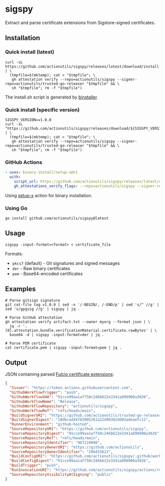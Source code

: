 # sigspy

Extract and parse certificate extensions from Sigstore-signed certificates.

## Installation

### Quick install (latest)

```shell
curl -sL https://github.com/actionutils/sigspy/releases/latest/download/install.sh | \
  (tmpfile=$(mktemp); cat > "$tmpfile"; \
   gh attestation verify --repo=actionutils/sigspy --signer-repo=actionutils/trusted-go-releaser "$tmpfile" && \
   sh "$tmpfile"; rm -f "$tmpfile")
```

The install.sh script is generated by [binstaller](https://github.com/binary-install/binstaller).

### Quick install (specific version)

```shell
SIGSPY_VERSION=v1.0.0
curl -sL "https://github.com/actionutils/sigspy/releases/download/${SIGSPY_VERSION}/install.sh" | \
  (tmpfile=$(mktemp); cat > "$tmpfile"; \
   gh attestation verify --repo=actionutils/sigspy --signer-repo=actionutils/trusted-go-releaser "$tmpfile" && \
   sh "$tmpfile"; rm -f "$tmpfile")
```

### GitHub Actions

```yaml
- uses: binary-install/setup-x@v1
  with:
    script_url: https://github.com/actionutils/sigspy/releases/latest/download/install.sh
    gh_attestations_verify_flags: --repo=actionutils/sigspy --signer-repo=actionutils/trusted-go-releaser
```

Using [setup-x](https://github.com/binary-install/setup-x) action for binary installation.

### Using Go

```shell
go install github.com/actionutils/sigspy@latest
```

## Usage

```shell
sigspy -input-format=<format> < certificate_file
```

Formats:
- `pkcs7` (default) - Git signatures and signed messages
- `der` - Raw binary certificates
- `pem` - Base64-encoded certificates

## Examples

```shell
# Parse gitsign signature
git cat-file tag v1.0.0 | sed -n '/-BEGIN/, /-END/p' | sed 's/^ //g' | sed 's/gpgsig //g' | sigspy | jq .

# Parse GitHub attestation
gh attestation verify artifact.txt --owner myorg --format json | \
  jq -r '.[0].attestation.bundle.verificationMaterial.certificate.rawBytes' | \
  base64 -d | sigspy -input-format=der | jq .

# Parse PEM certificate
cat certificate.pem | sigspy -input-format=pem | jq .
```

## Output

JSON containing parsed [Fulcio certificate extensions](https://github.com/sigstore/fulcio/blob/main/docs/oid-info.md):

```json
{
  "Issuer": "https://token.actions.githubusercontent.com",
  "GithubWorkflowTrigger": "push",
  "GithubWorkflowSHA": "91cce99aa1af750c246b622e3341a890900a3026",
  "GithubWorkflowName": "Release",
  "GithubWorkflowRepository": "actionutils/sigspy",
  "GithubWorkflowRef": "refs/heads/main",
  "BuildSignerURI": "https://github.com/actionutils/trusted-go-releaser/.github/workflows/trusted-release-workflow.yml@refs/tags/v0",
  "BuildSignerDigest": "18dbcad44783005261a22d90382dd03adeaefc12",
  "RunnerEnvironment": "github-hosted",
  "SourceRepositoryURI": "https://github.com/actionutils/sigspy",
  "SourceRepositoryDigest": "91cce99aa1af750c246b622e3341a890900a3026",
  "SourceRepositoryRef": "refs/heads/main",
  "SourceRepositoryIdentifier": "967219080",
  "SourceRepositoryOwnerURI": "https://github.com/actionutils",
  "SourceRepositoryOwnerIdentifier": "206433623",
  "BuildConfigURI": "https://github.com/actionutils/sigspy/.github/workflows/release.yml@refs/heads/main",
  "BuildConfigDigest": "91cce99aa1af750c246b622e3341a890900a3026",
  "BuildTrigger": "push",
  "RunInvocationURI": "https://github.com/actionutils/sigspy/actions/runs/16041355680/attempts/1",
  "SourceRepositoryVisibilityAtSigning": "public"
}